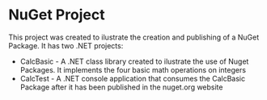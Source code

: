 # NuGet Project
This project was created to ilustrate the creation and publishing of a NuGet Package. It has two .NET projects:

* CalcBasic - A .NET class library created to ilustrate the use of Nuget Packages. It implements the four basic math operations on integers
* CalcTest - A .NET console application that consumes the CalcBasic Package after it has been published in the nuget.org website


